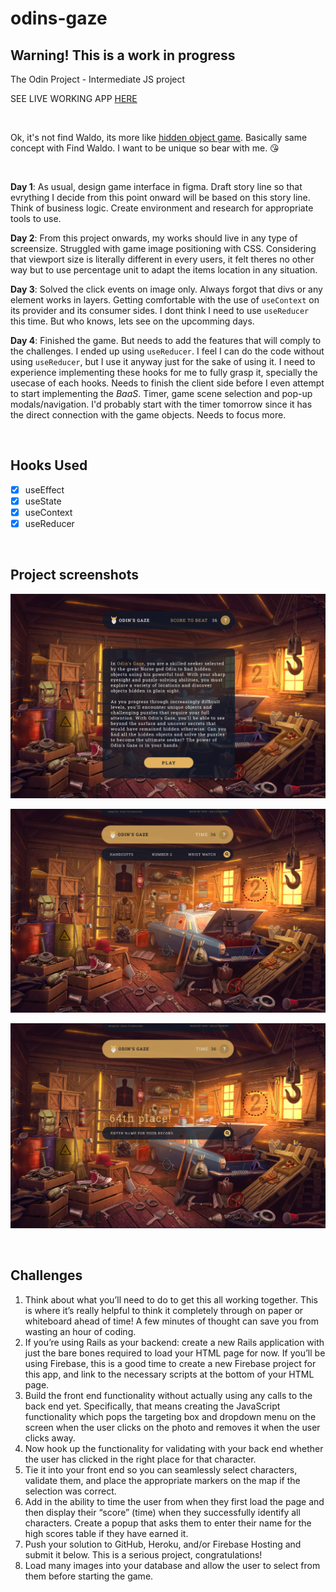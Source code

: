 # odins-gaze

## Warning! This is a work in progress

The Odin Project - Intermediate JS project

SEE LIVE WORKING APP [HERE](http://hello-damiro.github.io/odins-gaze)

</br>

Ok, it's not find Waldo, its more like [hidden object game](https://en.wikipedia.org/wiki/Hidden_object_game). Basically same concept with Find Waldo. I want to be unique so bear with me. 😘

</br>

**Day 1**: As usual, design game interface in figma. Draft story line so that evrything I decide from this point onward will be based on this story line. Think of business logic. Create environment and research for appropriate tools to use.

**Day 2**: From this project onwards, my works should live in any type of screensize. Struggled with game image positioning with CSS. Considering that viewport size is literally different in every users, it felt theres no other way but to use percentage unit to adapt the items location in any situation.

**Day 3**: Solved the click events on image only. Always forgot that divs or any element works in layers. Getting comfortable with the use of `useContext` on its provider and its consumer sides. I dont think I need to use `useReducer` this time. But who knows, lets see on the upcomming days.

**Day 4**: Finished the game. But needs to add the features that will comply to the challenges. I ended up using `useReducer`. I feel I can do the code without using `useReducer`, but I use it anyway just for the sake of using it. I need to experience implementing these hooks for me to fully grasp it, specially the usecase of each hooks. Needs to finish the client side before I even attempt to start implementing the _BaaS_. Timer, game scene selection and pop-up modals/navigation. I'd probably start with the timer tomorrow since it has the direct connection with the game objects. Needs to focus more.

</br>

## Hooks Used

-   [x] useEffect
-   [x] useState
-   [x] useContext
-   [x] useReducer

</br>

## Project screenshots

![Screenshot](https://github.com/hello-damiro/odins-gaze/blob/main/src/assets/screenshot.png?raw=true)

![Screenshot](https://github.com/hello-damiro/odins-gaze/blob/main/src/assets/screenshot_2.png?raw=true)

![Screenshot](https://github.com/hello-damiro/odins-gaze/blob/main/src/assets/screenshot_3.png?raw=true)

</br>

## Challenges

1. Think about what you’ll need to do to get this all working together. This is where it’s really helpful to think it completely through on paper or whiteboard ahead of time! A few minutes of thought can save you from wasting an hour of coding.
2. If you’re using Rails as your backend: create a new Rails application with just the bare bones required to load your HTML page for now. If you’ll be using Firebase, this is a good time to create a new Firebase project for this app, and link to the necessary scripts at the bottom of your HTML page.
3. Build the front end functionality without actually using any calls to the back end yet. Specifically, that means creating the JavaScript functionality which pops the targeting box and dropdown menu on the screen when the user clicks on the photo and removes it when the user clicks away.
4. Now hook up the functionality for validating with your back end whether the user has clicked in the right place for that character.
5. Tie it into your front end so you can seamlessly select characters, validate them, and place the appropriate markers on the map if the selection was correct.
6. Add in the ability to time the user from when they first load the page and then display their “score” (time) when they successfully identify all characters. Create a popup that asks them to enter their name for the high scores table if they have earned it.
7. Push your solution to GitHub, Heroku, and/or Firebase Hosting and submit it below. This is a serious project, congratulations!
8. Load many images into your database and allow the user to select from them before starting the game.
